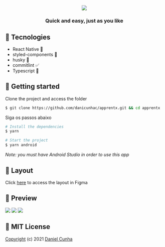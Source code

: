 <h1 align="center">
<img src="https://www.notion.so/image/https%3A%2F%2Fs3-us-west-2.amazonaws.com%2Fsecure.notion-static.com%2Fb6b58fb0-1ef0-4ff0-86f8-e7b7cc381096%2FLogotipo.png?table=block&id=1f5a2e82-6e3b-447d-b41d-39b261eba9c3&width=360&userId=&cache=v2">
</h1>

<h3 align="center">Quick and easy, just as you like</p>

## 🧪 Tecnologies

- React Native 💜
- styled-components 💅
- husky 🐺
- commitlint ✅
- Typescript 💙

## 🚀 Getting started

Clone the project and access the folder

```bash
$ git clone https://github.com/danicunhac/apprentx.git && cd apprentx
```

Siga os passos abaixo

```bash
# Install the dependencies
$ yarn

# Start the project
$ yarn android
```

_Note: you must have Android Studio in order to use this app_

## 👀 Layout

Click [here](https://www.figma.com/file/7Ro0D8mdcX36qWnSBhWaXF/RentX?node-id=0%3A1) to access the layout in Figma

## 📱 Preview

<img src="https://i.imgur.com/YlIqksh.png" /> <img src="https://i.imgur.com/lphuAoI.png" /> <img src="https://i.imgur.com/S3SMxYR.png" />

## 📰 MIT License

[Copyright](https://github.com/danicunhac/apprentx/blob/main/LICENSE) (c) 2021 [Daniel Cunha](https://www.linkedin.com/in/danielcunhac/)

